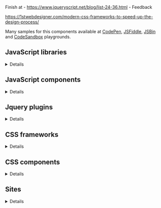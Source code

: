 Finish at - https://www.jqueryscript.net/blog/list-24-36.html - Feedback

https://1stwebdesigner.com/modern-css-frameworks-to-speed-up-the-design-process/

Many samples for this components available at [CodePen](https://codepen.io/), [JSFiddle](https://jsfiddle.net/), [JSBin](https://jsbin.com) and [CodeSandbox](https://codesandbox.io/) playgrounds.

## JavaScript libraries
<details>

Name | Description
-|-
[Hammer.js](http://hammerjs.github.io/) | Triggers gesture events
[Fuse.js](https://fusejs.io/) | Fuzzy-search library

</details>

## JavaScript components
<details>

Name | Description
-|-
[BrowserBlast](https://markgoodyear.com/2013/02/browserblast-2-relaunch/) | Warning for IE users to let them know their browser isn’t supported anymore
[Headhesive.js](https://markgoodyear.com/labs/headhesive/) | An on-demand sticky header
[Populatr](https://markgoodyear.com/labs/populatr/) | Populate any form with pre-defined data
[PageTransitions](https://github.com/codrops/PageTransitions) | Page transition effects
[Snap.js](https://github.com/jakiestfu/Snap.js) | Draggable side menu
[Lightbox](https://lokeshdhakar.com/projects/lightbox2/) | Overlay images on top of the page
[Autosize](http://www.jacklmoore.com/autosize/) | Automatically resize textarea height
[Wheelzoom](http://www.jacklmoore.com/wheelzoom/) | Zooming IMG elements with the mousewheel/trackpad
[RS Carousel](https://github.com/Redknife/rs-carousel) | Fullpage carousel
[Flip](https://pqina.nl/flip/) | Flip Countdown

</details>

## Jquery plugins
<details>

Name | Description
-|-
[ScrollUp](https://markgoodyear.com/labs/scrollup/) | 'Scroll to top' feature
[DropDownMenu](https://www.jqueryscript.net/menu/Stylish-Responsive-Drop-Down-Menu-Plugin-For-jQuery-flaunt.html) | Drop down menu
[MixItUp](https://www.jqueryscript.net/layout/jQuery-Plugin-For-Filtering-Sorting-Html-Elements-MixItUp.html) | Filtering and Sorting Html Elements
[Mosaic](https://www.jqueryscript.net/demo/jQuery-Plugin-For-Sliding-Box-with-Image-Overlay-Effect-Mosaic/) | Sliding Box with Image Overlay Effect
[PageSlide](https://www.jqueryscript.net/demo/jQuery-Plugin-For-Responsive-Page-Slide-Menu-PageSlide/examples/) | Page slide menu
[Zoom](http://www.jacklmoore.com/zoom/) | Enlarge images on touch, click, or mouseover
[Colorbox](http://www.jacklmoore.com/colorbox/) | Lightbox for images/slideshow
[Pagination.js](http://pagination.js.org/) | Customisable pagination
[SliderPagination](https://www.jqueryscript.net/demo/Slider-Pagination-with-jQuery-UI-Slider/) | Slider Pagination Concept with jQuery UI Slider
[3D Gallery Room](https://www.jqueryscript.net/demo/Image-Gallery-Room-with-3D-Rotation-Effects/index2.html) | Image Gallery Room with 3D Rotation Effects
[Marquee](https://github.com/aamirafridi/jQuery.Marquee) | Scroll the text like the old traditional marquee
[Waterwheel](https://bkosborne.com/jquery-waterwheel-carousel) | Display images with a cascading "waterwheel" effect
[Grayscale](https://www.jqueryscript.net/demo/Grayscale-Image-Hover-Effect-with-HTML5-jQuery/) | Grayscale Image Hover Effect
[Stellar.js](https://github.com/markdalgleish/stellar.js) | Parallax scrolling
[BlocksIt.js](https://www.inwebson.com/demo/blocksit-js/) | Dynamic Grid Layout
[MultiZoom.js](https://github.com/dynamicdriverepo/featuredimagezoomer) | Image Zoomer
[Quake Slider](https://www.egrappler.com/jquery-image-slider-plugin-with-cool-transition-effects/plain.htm) | Image Slider with  transition effects
[Shapeshift](https://www.jqueryscript.net/demo/Dynamic-Drag-Drop-Grid-Layout-Plugin-shapeshift/demo/) | Dynamic Drag and Drop Grid Layout
[SimplePopup](https://www.jqueryscript.net/demo/Simple-jQuery-Plugin-for-Popup-Window/demo/) | Simple popup window
[SyoTimer](http://syomochkin.xyz/folio/syotimer/demo.html) | Countdown on html page
[Nagging Menu](https://www.jqueryscript.net/demo/Fixed-Position-Top-Menu-Bar-with-jQuery-CSS3-nagging-menu/) | Fixed Position Top Menu Bar
[bxSlider](https://bxslider.com/) | Content slider
[ImagesCompare](https://github.com/sylvaincombes/jquery-images-compare) | Comparing two images
[Navgoco](http://apps.komposta.net/jquery/navgoco/demo/) | Vertical multi-level slide navigation
[BlueimpGallery](https://blueimp.github.io/Gallery/) | Image & video gallery, carousel and lightbox
[Growl](http://ksylvest.github.io/jquery-growl/) | Provide informative messages in the browser
[Carousel](https://ksylvest.github.io/jquery-carousel/) | Scrolling gallery
[Age](http://ksylvest.github.io/jquery-age/) | Formats and tracks dates and times as human readable text
[Gridly](http://ksylvest.github.io/jquery-gridly/) | Drag and drop as well as resize on a grids
[Lighter](http://ksylvest.github.io/jquery-lighter/) | Zoomable images viewer like other light box
[FeedbackMe](http://feedback-me.appspot.com/) | Widget with a feedback form which slides from the side of the screen

</details>

## CSS frameworks
<details>

Name | Description
-|-
[Bootstrap](https://getbootstrap.com/) | Toolkit for developing with HTML, CSS, and JS
[Bulma](https://bulma.io/) | Free, open source CSS framework based on Flexbox
[Picnic](https://picnicss.com/) | Lightweight and beautiful library
[PureCss](https://purecss.io/) | A set of small, responsive CSS modules
[Materialize](https://materializecss.com/) | Responsive front-end framework based on Material Design
[Mini.css](https://minicss.org/docs) | A minimal, responsive, style-agnostic CSS framework
[Foundation](https://get.foundation/sites/docs/index.html) | Includes a fully customizable, responsive grid, a large library of Sass mixins, commonly used JavaScript plugins
[Semantic-UI](https://semantic-ui.com/) | Component framework based around useful principles from natural language
[UIKit](https://getuikit.com/) | A lightweight and modular front-end framework for developing fast and powerful web interfaces
[MustardUI](https://kylelogue.github.io/mustard-ui/) | A starter CSS framework that actually looks good

</details>

## CSS components
<details>

Name | Description
-|-
[ResponsibleRetinaReadyMenu](https://tympanus.net/Tutorials/ResponsiveRetinaReadyMenu) | Responsible menu with different, size-dependent layouts
[98.css](https://jdan.github.io/98.css/) | Building interfaces that look like Windows 98
[Animate.css](https://daneden.github.io/animate.css/) | A cross-browser library of CSS animations

</details>

## Sites
<details>

Name | Description
-|-
[Cheatography](https://cheatography.com/) | Free Cheat Sheets, Revision Aids and Quick References
[jQueryScript](https://www.jqueryscript.net/) | Free jQuery Plugins and Tutorials
[MDB](https://mdbootstrap.com/) | Material Design for Bootstrap
[1stWebDesigner](https://1stwebdesigner.com/) | Content created by web design professionals, for web design professional
[MockplusBlog](https://www.mockplus.com/blog) | Designers blog

</details>
